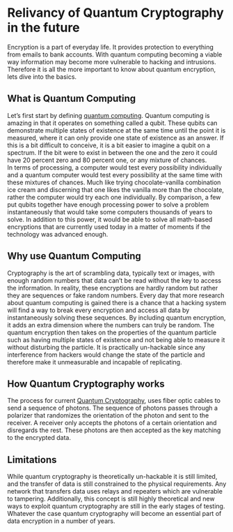 # Relivancy of Quantum Cryptography in the future

Encryption is a part of everyday life. It provides protection to everything from emails to bank accounts. With quantum computing becoming a viable way information may become more vulnerable to hacking and intrusions. Therefore it is all the more important to know about quantum encryption, lets dive into the basics. 

## What is Quantum Computing

Let’s first start by defining [quantum computing](https://www.ted.com/talks/shohini_ghose_a_beginner_s_guide_to_quantum_computing/discussion#t-564536). Quantum computing is amazing in that it operates on something called a qubit. These qubits can demonstrate multiple states of existence at the same time until the point it is measured, where it can only provide one state of existence as an answer. If this is a bit difficult to conceive, it is a bit easier to imagine a qubit on a spectrum. If the bit were to exist in between the one and the zero it could have 20 percent zero and 80 percent one, or any mixture of chances.  
In terms of processing, a computer would test every possibility individually and a quantum computer would test every possibility at the same time with these mixtures of chances. Much like trying chocolate-vanilla combination ice cream and discerning that one likes the vanilla more than the chocolate, rather the computer would try each one individually. By comparison, a few put qubits together have enough processing power to solve a problem instantaneously that would take some computers thousands of years to solve. In addition to this power, it would be able to solve all math-based encryptions that are currently used today in a matter of moments if the technology was advanced enough.

## Why use Quantum Computing

Cryptography is the art of scrambling data, typically text or images, with enough random numbers that data can’t be read without the key to access the information. In reality, these encryptions are hardly random but rather they are sequences or fake random numbers. Every day that more research about quantum computing is gained there is a chance that a hacking system will find a way to break every encryption and access all data by instantaneously solving these sequences. By including quantum encryption, it adds an extra dimension where the numbers can truly be random. The quantum encryption then takes on the properties of the quantum particle such as having multiple states of existence and not being able to measure it without disturbing the particle. It is practically un-hackable since any interference from hackers would change the state of the particle and therefore make it unmeasurable and incapable of replicating.

## How Quantum Cryptography works

The process for current [Quantum Cryptography](https://quantumxc.com/quantum-cryptography-explained/), uses fiber optic cables to send a sequence of photons. The sequence of photons passes through a polarizer that randomizes the orientation of the photon and sent to the receiver. A receiver only accepts the photons of a certain orientation and disregards the rest. These photons are then accepted as the key matching to the encrypted data.

## Limitations

While quantum cryptography is theoretically un-hackable it is still limited, and the transfer of data is still constrained to the physical requirements. Any network that transfers data uses relays and repeaters which are vulnerable to tampering. Additionally, this concept is still highly theoretical and new ways to exploit quantum cryptography are still in the early stages of testing. Whatever the case quantum cryptography will become an essential part of data encryption in a number of years.
